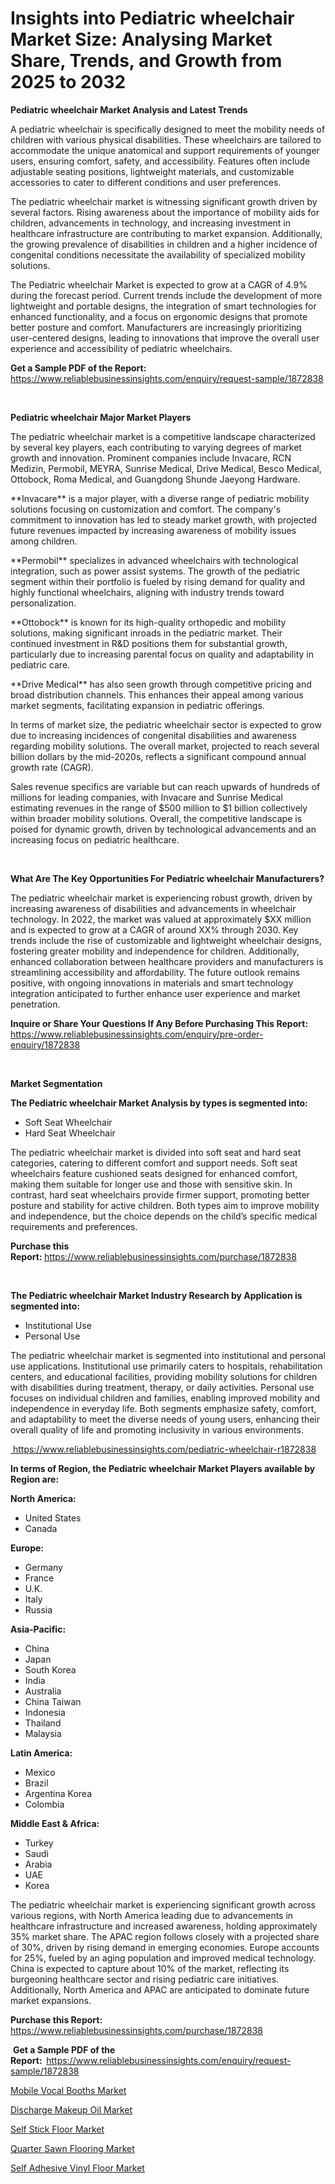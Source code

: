 <p><h1>Insights into Pediatric wheelchair Market Size: Analysing Market Share, Trends, and Growth from 2025 to 2032</h1></p><p><strong>Pediatric wheelchair Market Analysis and Latest Trends</strong></p>
<p><p>A pediatric wheelchair is specifically designed to meet the mobility needs of children with various physical disabilities. These wheelchairs are tailored to accommodate the unique anatomical and support requirements of younger users, ensuring comfort, safety, and accessibility. Features often include adjustable seating positions, lightweight materials, and customizable accessories to cater to different conditions and user preferences.</p><p>The pediatric wheelchair market is witnessing significant growth driven by several factors. Rising awareness about the importance of mobility aids for children, advancements in technology, and increasing investment in healthcare infrastructure are contributing to market expansion. Additionally, the growing prevalence of disabilities in children and a higher incidence of congenital conditions necessitate the availability of specialized mobility solutions. </p><p>The Pediatric wheelchair Market is expected to grow at a CAGR of 4.9% during the forecast period. Current trends include the development of more lightweight and portable designs, the integration of smart technologies for enhanced functionality, and a focus on ergonomic designs that promote better posture and comfort. Manufacturers are increasingly prioritizing user-centered designs, leading to innovations that improve the overall user experience and accessibility of pediatric wheelchairs.</p></p>
<p><strong>Get a Sample PDF of the Report:&nbsp;</strong> <a href="https://www.reliablebusinessinsights.com/enquiry/request-sample/1872838?utm_campaign=1106&utm_medium=2&utm_source=Github&utm_content=ia&utm_term=04042025&utm_id=pediatric-wheelchair">https://www.reliablebusinessinsights.com/enquiry/request-sample/1872838</a></p>
<p>&nbsp;</p>
<p><strong>Pediatric wheelchair Major Market Players</strong></p>
<p><p>The pediatric wheelchair market is a competitive landscape characterized by several key players, each contributing to varying degrees of market growth and innovation. Prominent companies include Invacare, RCN Medizin, Permobil, MEYRA, Sunrise Medical, Drive Medical, Besco Medical, Ottobock, Roma Medical, and Guangdong Shunde Jaeyong Hardware.</p><p>**Invacare** is a major player, with a diverse range of pediatric mobility solutions focusing on customization and comfort. The company's commitment to innovation has led to steady market growth, with projected future revenues impacted by increasing awareness of mobility issues among children.</p><p>**Permobil** specializes in advanced wheelchairs with technological integration, such as power assist systems. The growth of the pediatric segment within their portfolio is fueled by rising demand for quality and highly functional wheelchairs, aligning with industry trends toward personalization.</p><p>**Ottobock** is known for its high-quality orthopedic and mobility solutions, making significant inroads in the pediatric market. Their continued investment in R&D positions them for substantial growth, particularly due to increasing parental focus on quality and adaptability in pediatric care.</p><p>**Drive Medical** has also seen growth through competitive pricing and broad distribution channels. This enhances their appeal among various market segments, facilitating expansion in pediatric offerings.</p><p>In terms of market size, the pediatric wheelchair sector is expected to grow due to increasing incidences of congenital disabilities and awareness regarding mobility solutions. The overall market, projected to reach several billion dollars by the mid-2020s, reflects a significant compound annual growth rate (CAGR).</p><p>Sales revenue specifics are variable but can reach upwards of hundreds of millions for leading companies, with Invacare and Sunrise Medical estimating revenues in the range of $500 million to $1 billion collectively within broader mobility solutions. Overall, the competitive landscape is poised for dynamic growth, driven by technological advancements and an increasing focus on pediatric healthcare.</p></p>
<p>&nbsp;</p>
<p><strong>What Are The Key Opportunities For Pediatric wheelchair Manufacturers?</strong></p>
<p><p>The pediatric wheelchair market is experiencing robust growth, driven by increasing awareness of disabilities and advancements in wheelchair technology. In 2022, the market was valued at approximately $XX million and is expected to grow at a CAGR of around XX% through 2030. Key trends include the rise of customizable and lightweight wheelchair designs, fostering greater mobility and independence for children. Additionally, enhanced collaboration between healthcare providers and manufacturers is streamlining accessibility and affordability. The future outlook remains positive, with ongoing innovations in materials and smart technology integration anticipated to further enhance user experience and market penetration.</p></p>
<p><strong>Inquire or Share Your Questions If Any Before Purchasing This Report:</strong> <a href="https://www.reliablebusinessinsights.com/enquiry/pre-order-enquiry/1872838?utm_campaign=1106&utm_medium=2&utm_source=Github&utm_content=ia&utm_term=04042025&utm_id=pediatric-wheelchair">https://www.reliablebusinessinsights.com/enquiry/pre-order-enquiry/1872838</a></p>
<p>&nbsp;</p>
<p><strong>Market Segmentation</strong></p>
<p><strong>The Pediatric wheelchair Market Analysis by types is segmented into:</strong></p>
<p><ul><li>Soft Seat Wheelchair</li><li>Hard Seat Wheelchair</li></ul></p>
<p><p>The pediatric wheelchair market is divided into soft seat and hard seat categories, catering to different comfort and support needs. Soft seat wheelchairs feature cushioned seats designed for enhanced comfort, making them suitable for longer use and those with sensitive skin. In contrast, hard seat wheelchairs provide firmer support, promoting better posture and stability for active children. Both types aim to improve mobility and independence, but the choice depends on the child’s specific medical requirements and preferences.</p></p>
<p><strong>Purchase this Report:&nbsp;</strong><a href="https://www.reliablebusinessinsights.com/purchase/1872838?utm_campaign=1106&utm_medium=2&utm_source=Github&utm_content=ia&utm_term=04042025&utm_id=pediatric-wheelchair">https://www.reliablebusinessinsights.com/purchase/1872838</a></p>
<p>&nbsp;</p>
<p><strong>The Pediatric wheelchair Market Industry Research by Application is segmented into:</strong></p>
<p><ul><li>Institutional Use</li><li>Personal Use</li></ul></p>
<p><p>The pediatric wheelchair market is segmented into institutional and personal use applications. Institutional use primarily caters to hospitals, rehabilitation centers, and educational facilities, providing mobility solutions for children with disabilities during treatment, therapy, or daily activities. Personal use focuses on individual children and families, enabling improved mobility and independence in everyday life. Both segments emphasize safety, comfort, and adaptability to meet the diverse needs of young users, enhancing their overall quality of life and promoting inclusivity in various environments.</p></p>
<p><a href="https://www.reliablebusinessinsights.com/pediatric-wheelchair-r1872838?utm_campaign=1106&utm_medium=2&utm_source=Github&utm_content=ia&utm_term=04042025&utm_id=pediatric-wheelchair">&nbsp;https://www.reliablebusinessinsights.com/pediatric-wheelchair-r1872838</a></p>
<p><strong>In terms of Region, the Pediatric wheelchair Market Players available by Region are:</strong></p>
<p>
    <p> <strong> North America: </strong>
        <ul>
            <li>United States</li>
            <li>Canada</li>
        </ul>
        </p> 
    <p> <strong> Europe: </strong>
        <ul>
            <li>Germany</li>
            <li>France</li>
            <li>U.K.</li>
            <li>Italy</li>
            <li>Russia</li>
        </ul>
        </p> 
    <p> <strong> Asia-Pacific: </strong>
        <ul>
            <li>China</li>
            <li>Japan</li>
            <li>South Korea</li>
            <li>India</li>
            <li>Australia</li>
            <li>China Taiwan</li>
            <li>Indonesia</li>
            <li>Thailand</li>
            <li>Malaysia</li>
        </ul>
        </p> 
    <p> <strong> Latin America: </strong>
        <ul>
            <li>Mexico</li>
            <li>Brazil</li>
            <li>Argentina Korea</li>
            <li>Colombia</li>
        </ul>
        </p> 
    <p> <strong> Middle East & Africa: </strong>
        <ul>
            <li>Turkey</li>
            <li>Saudi</li>
            <li>Arabia</li>
            <li>UAE</li>
            <li>Korea</li>
        </ul>
    </p>
    </p>
<p><p>The pediatric wheelchair market is experiencing significant growth across various regions, with North America leading due to advancements in healthcare infrastructure and increased awareness, holding approximately 35% market share. The APAC region follows closely with a projected share of 30%, driven by rising demand in emerging economies. Europe accounts for 25%, fueled by an aging population and improved medical technology. China is expected to capture about 10% of the market, reflecting its burgeoning healthcare sector and rising pediatric care initiatives. Additionally, North America and APAC are anticipated to dominate future market expansions.</p></p>
<p><strong>Purchase this Report: </strong><a href="https://www.reliablebusinessinsights.com/purchase/1872838?utm_campaign=1106&utm_medium=2&utm_source=Github&utm_content=ia&utm_term=04042025&utm_id=pediatric-wheelchair">https://www.reliablebusinessinsights.com/purchase/1872838</a></p>
<p>&nbsp;<strong>Get a Sample PDF of the Report:&nbsp;&nbsp;</strong><a href="https://www.reliablebusinessinsights.com/enquiry/request-sample/1872838?utm_campaign=1106&utm_medium=2&utm_source=Github&utm_content=ia&utm_term=04042025&utm_id=pediatric-wheelchair">https://www.reliablebusinessinsights.com/enquiry/request-sample/1872838</a></p>
<p><strong></strong></p>
<p><p><a href="https://github.com/rumaskdallys2/Market-Research-Report-List-1/blob/main/mobile-vocal-booths-market.md?utm_campaign=1106&utm_medium=2&utm_source=Github&utm_content=ia&utm_term=04042025&utm_id=pediatric-wheelchair">Mobile Vocal Booths Market</a></p><p><a href="https://github.com/godekkutero4/Market-Research-Report-List-1/blob/main/discharge-makeup-oil-market.md?utm_campaign=1106&utm_medium=2&utm_source=Github&utm_content=ia&utm_term=04042025&utm_id=pediatric-wheelchair">Discharge Makeup Oil Market</a></p><p><a href="https://github.com/rjaibiagha/Market-Research-Report-List-1/blob/main/self-stick-floor-market.md?utm_campaign=1106&utm_medium=2&utm_source=Github&utm_content=ia&utm_term=04042025&utm_id=pediatric-wheelchair">Self Stick Floor Market</a></p><p><a href="https://github.com/dringmurza6r/Market-Research-Report-List-1/blob/main/quarter-sawn-flooring-market.md?utm_campaign=1106&utm_medium=2&utm_source=Github&utm_content=ia&utm_term=04042025&utm_id=pediatric-wheelchair">Quarter Sawn Flooring Market</a></p><p><a href="https://github.com/abdhsheila7/Market-Research-Report-List-1/blob/main/self-adhesive-vinyl-floor-market.md?utm_campaign=1106&utm_medium=2&utm_source=Github&utm_content=ia&utm_term=04042025&utm_id=pediatric-wheelchair">Self Adhesive Vinyl Floor Market</a></p></p>